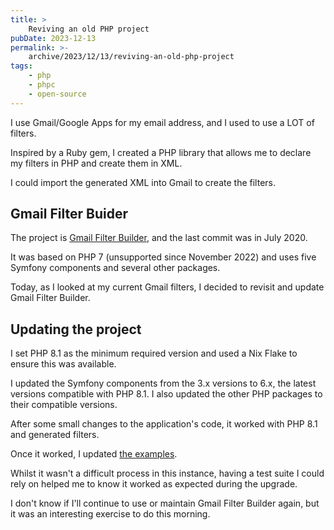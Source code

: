 ```yaml
---
title: >
    Reviving an old PHP project
pubDate: 2023-12-13
permalink: >-
    archive/2023/12/13/reviving-an-old-php-project
tags:
    - php
    - phpc
    - open-source
---
```


I use Gmail/Google Apps for my email address, and I used to use a LOT of filters.

Inspired by a Ruby gem, I created a PHP library that allows me to declare my filters in PHP and create them in XML.

I could import the generated XML into Gmail to create the filters.

## Gmail Filter Buider

The project is [Gmail Filter Builder], and the last commit was in July 2020.

It was based on PHP 7 (unsupported since November 2022) and uses five Symfony components and several other packages.

Today, as I looked at my current Gmail filters, I decided to revisit and update Gmail Filter Builder.

## Updating the project

I set PHP 8.1 as the minimum required version and used a Nix Flake to ensure this was available.

I updated the Symfony components from the 3.x versions to 6.x, the latest versions compatible with PHP 8.1. I also updated the other PHP packages to their compatible versions.

After some small changes to the application's code, it worked with PHP 8.1 and generated filters.

Once it worked, I updated [the examples][examples].

Whilst it wasn't a difficult process in this instance, having a test suite I could rely on helped me to know it worked as expected during the upgrade.

I don't know if I'll continue to use or maintain Gmail Filter Builder again, but it was an interesting exercise to do this morning.

[examples]: https://github.com/opdavies/gmail-filter-builder/tree/3.x/examples
[gmail filter builder]: https://github.com/opdavies/gmail-filter-builder/tree/3.x
